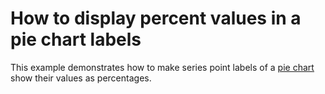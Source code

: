 # How to display percent values in a pie chart labels


<p>This example demonstrates how to make series point labels of a <a href="http://devexpress.com/Help/Content.aspx?help=XtraCharts&document=CustomDocument2967.htm"><u>pie chart</u></a> show their values as percentages.</p><p></p>

<br/>


